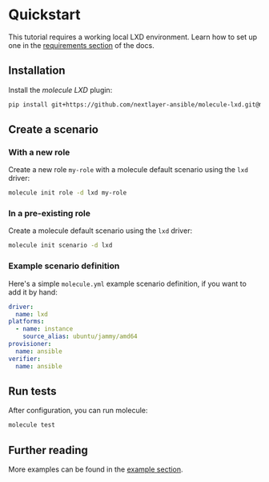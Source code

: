 # Quickstart

This tutorial requires a working local LXD environment. Learn how to set up one in the [requirements section](requirements.md) of the docs.   

## Installation

Install the *molecule LXD* plugin:
```sh
pip install git+https://github.com/nextlayer-ansible/molecule-lxd.git@main#egg=molecule-lxd
```

## Create a scenario

### With a new role

Create a new role `my-role` with a molecule default scenario using the `lxd` driver:
```sh
molecule init role -d lxd my-role
```

### In a pre-existing role

Create a molecule default scenario using the `lxd` driver:
```sh
molecule init scenario -d lxd
```

### Example scenario definition

Here's a simple `molecule.yml` example scenario definition, if you want to add it by hand:
```yml
driver:
  name: lxd
platforms:
  - name: instance
    source_alias: ubuntu/jammy/amd64
provisioner:
  name: ansible
verifier:
  name: ansible
```

## Run tests

After configuration, you can run molecule:  
```sh
molecule test
```

## Further reading

More examples can be found in the [example section](examples.md).
